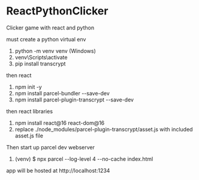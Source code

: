 # ReactPythonClicker
Clicker game with react and python 

must create a python virtual env
1. python -m venv venv (Windows)
2. venv\Scripts\activate
3. pip install transcrypt

then react
1. npm init -y
2. npm install parcel-bundler --save-dev
3. npm install parcel-plugin-transcrypt --save-dev

then react libraries
1. npm install react@16 react-dom@16
2. replace ./node_modules/parcel-plugin-transcrypt/asset.js with included asset.js file

Then start up parcel dev webserver 
1. (venv) $ npx parcel --log-level 4 --no-cache index.html

app will be hosted at http://localhost:1234



